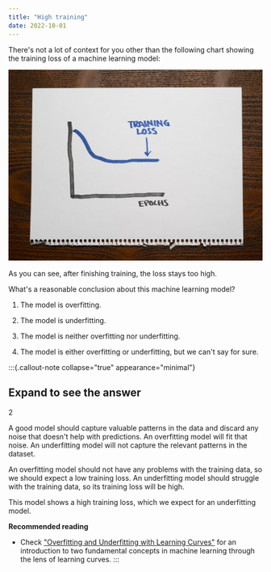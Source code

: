 ```yaml
---
title: "High training"
date: 2022-10-01
---
```


There's not a lot of context for you other than the following chart showing the training loss of a machine learning model:

![](20221001.jpg)

As you can see, after finishing training, the loss stays too high.

What's a reasonable conclusion about this machine learning model?

1. The model is overfitting.

2. The model is underfitting.

3. The model is neither overfitting nor underfitting.

4. The model is either overfitting or underfitting, but we can't say for sure.

:::{.callout-note collapse="true" appearance="minimal"}
## Expand to see the answer

2

A good model should capture valuable patterns in the data and discard any noise that doesn't help with predictions. An overfitting model will fit that noise. An underfitting model will not capture the relevant patterns in the dataset.

An overfitting model should not have any problems with the training data, so we should expect a low training loss. An underfitting model should struggle with the training data, so its training loss will be high.

This model shows a high training loss, which we expect for an underfitting model.

**Recommended reading**

* Check ["Overfitting and Underfitting with Learning Curves"](https://articles.bnomial.com/overfitting-underfitting-learning-curves) for an introduction to two fundamental concepts in machine learning through the lens of learning curves.
:::
